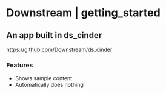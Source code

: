 # Downstream | getting_started

## An app built in ds_cinder 

https://github.com/Downstream/ds_cinder


### Features

* Shows sample content
* Automatically does nothing
		
